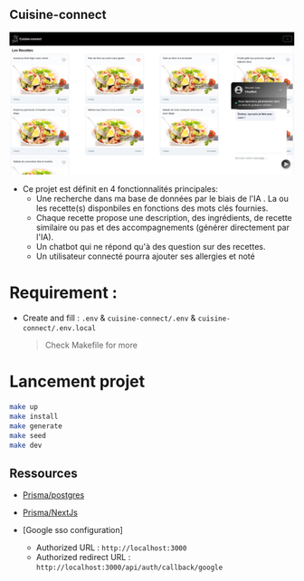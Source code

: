 ## Cuisine-connect
![app home](public/app.png)
- Ce projet est définit en 4 fonctionnalités principales:
    - Une recherche dans ma base de données par le biais de l'IA . La ou les recette(s) disponbiles en fonctions des mots clés fournies.
    - Chaque recette propose une description, des ingrédients, de recette similaire ou pas et des accompagnements (générer directement par l'IA).
    - Un chatbot qui ne répond qu'à des question sur des recettes.
    - Un utilisateur connecté pourra ajouter ses allergies et noté
    
# Requirement :
- Create and fill : `.env` & `cuisine-connect/.env` & `cuisine-connect/.env.local`
    > Check Makefile for more

# Lancement projet

```bash
make up
make install
make generate
make seed
make dev
```

## Ressources
- [Prisma/postgres](https://www.prisma.io/docs/concepts/database-connectors/postgresql)
- [Prisma/NextJs](https://www.prisma.io/nextjs)

- [Google sso configuration]
    - Authorized URL            : `http://localhost:3000`
    - Authorized redirect URL   : `http://localhost:3000/api/auth/callback/google`